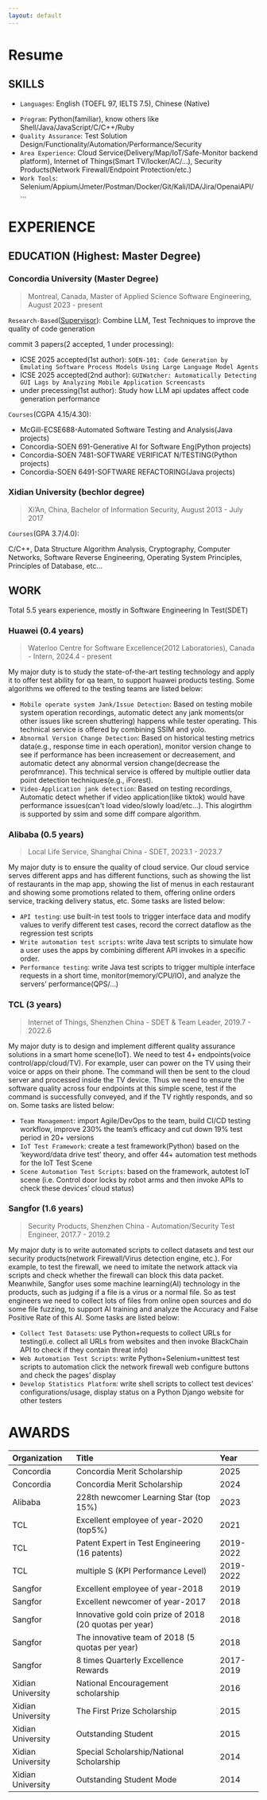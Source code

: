 ```yaml
---
layout: default
---
```


# Resume

## SKILLS

- `Languages`: English (TOEFL 97, IELTS 7.5), Chinese (Native)
* `Program`: Python(familiar), know others like Shell/Java/JavaScript/C/C++/Ruby
* `Quality Assurance`: Test Solution Design/Functionality/Automation/Performance/Security
* `Area Experience`: Cloud Service(Delivery/Map/IoT/Safe-Monitor backend platform), Internet of Things(Smart TV/locker/AC/...), Security Products(Network Firewall/Endpoint Protection/etc.)
* `Work Tools`: Selenium/Appium/Jmeter/Postman/Docker/Git/Kali/IDA/Jira/OpenaiAPI/…

# EXPERIENCE

## EDUCATION (Highest: Master Degree)

### Concordia University (Master Degree)

> Montreal, Canada, Master of Applied Science Software Engineering, August 2023 - present

`Research-Based`([Supervisor](https://petertsehsun.github.io/)): Combine LLM, Test Techniques to improve the quality of code generation

commit 3 papers(2 accepted, 1 under processing):

* ICSE 2025 accepted(1st author): `SOEN-101: Code Generation by Emulating Software Process Models Using Large Language Model Agents`
* ICSE 2025 accepted(2nd author): `GUIWatcher: Automatically Detecting GUI Lags by Analyzing Mobile Application Screencasts`
* under precessing(1st author): Study how LLM api updates affect code generation performance

`Courses`(CGPA 4.15/4.30): 

* McGill-ECSE688-Automated Software Testing and Analysis(Java projects)
* Concordia-SOEN 691-Generative AI for Software Eng(Python projects)
* Concordia-SOEN 7481-SOFTWARE VERIFICAT N/TESTING(Python projects)
* Concordia-SOEN 6491-SOFTWARE REFACTORING(Java projects)

### Xidian University (bechlor degree)

> Xi’An, China, Bachelor of Information Security, August 2013 - July 2017

`Courses`(GPA 3.7/4.0):

C/C++, Data Structure Algorithm Analysis, Cryptography, Computer Networks,
Software Reverse Engineering, Operating System Principles, Principles of Database, etc...

## WORK 

Total 5.5 years experience, mostly in Software Engineering In Test(SDET)

### Huawei (0.4 years)

> Waterloo Centre for Software Excellence(2012 Laboratories), Canada - Intern, 2024.4 - present

My major duty is to study the state-of-the-art testing technology and apply it to offer test ability for qa team, to support huawei products testing. Some algorithms we offered to the testing teams are listed below:

* `Mobile operate system Jank/Issue Detection`: Based on testing mobile system operation recordings, automatic detect any jank moments(or other issues like screen shuttering) happens while tester operating. This technical service is offered by combining SSIM and yolo.
* `Abnormal Version Change Detection`: Based on historical testing metrics data(e.g., response time in each operation), monitor version change to see if performance has been increasement or decreasement, and automatic detect any abnormal version change(decrease the perofmrance). This technical service is offered by multiple outlier data point detection techniques(e.g., iForest).
* `Video-Application jank detection`: Based on testing recordings, Automatic detect whether if video application(like tiktok) would have performance issues(can't load video/slowly load/etc...). This alogirthm is supported by ssim and some diff compare algorithm.

### Alibaba (0.5 years)

> Local Life Service, Shanghai China - SDET, 2023.1 - 2023.7

My major duty is to ensure the quality of cloud service. Our cloud service serves different apps
and has different functions, such as showing the list of restaurants in the map app, showing the
list of menus in each restaurant and showing some promotions related to them, offering online
orders service, tracking delivery status, etc. Some tasks are listed below:

* `API testing`: use built-in test tools to trigger interface data and modify values to verify different test cases, record the correct dataflow as the regression test scripts
* `Write automation test scripts`: write Java test scripts to simulate how a user uses the apps by combining different API invokes in a specific order. 
* `Performance testing`: write Java test scripts to trigger multiple interface requests in a short time, monitor(memory/CPU/IO), and analyze the servers’ performance(QPS/…)

### TCL (3 years)

> Internet of Things, Shenzhen China - SDET & Team Leader, 2019.7 - 2022.6

My major duty is to design and implement different quality assurance solutions in a smart home
scene(IoT). We need to test 4+ endpoints(voice control/app/cloud/TV). For example, user can
power on the TV using their voice or apps on their phone. The command will then be sent to
the cloud server and processed inside the TV device. Thus we need to ensure the software
quality across four endpoints at this simple scene, test if the command is successfully
conveyed, and if the TV rightly responds, and so on. Some tasks are listed below:

* `Team Management`: import Agile/DevOps to the team, build CI/CD testing workflow, improve 230% the team’s efficacy and cut down 19% test period in 20+ versions
* `IoT Test Framework`: create a test framework(Python) based on the ‘keyword/data drive test’ theory, and offer 44+ automation test methods for the IoT Test Scene
* `Scene Automation Test Scripts`: based on the framework, autotest IoT scene (i.e. Control door locks by robot arms and then invoke APIs to check these devices’ cloud status)

### Sangfor (1.6 years)

> Security Products, Shenzhen China - Automation/Security Test Engineer, 2017.7 - 2019.2

My major duty is to write automated scripts to collect datasets and test our security
products(network Firewall/Virus detection engine, etc.). For example, to test the firewall, we
need to imitate the network attack via scripts and check whether the firewall can block this data
packet. Meanwhile, Sangfor uses some machine learning(AI) technology in the products, such
as judging if a file is a virus or a normal file. So as test engineers we need to collect lots of files
from online open sources and do some file fuzzing, to support AI training and analyze the
Accuracy and False Positive Rate of this AI. Some tasks are listed below:

* `Collect Test Datasets`: use Python+requests to collect URLs for testing(i.e. collect all URLs from websites and then invoke BlackChain API to check if they contain threat info)
* `Web Automation Test Scripts`: write Python+Selenium+unittest test scripts to automation click the network firewall web configure buttons and check the pages’ display
* `Develop Statistics Platform`: write shell scripts to collect test devices’ configurations/usage, display status on a Python Django website for other testers

# AWARDS

| Organization        | Title          | Year      |
|:-------------|:------------------|:----------|
| Concordia           | Concordia Merit Scholarship | 2025      |
| Concordia           | Concordia Merit Scholarship | 2024      |
| Alibaba | 228th newcomer Learning Star (top 15%)   | 2023      |
| TCL           | Excellent employee of year-2020 (top5%)      | 2021      |
| TCL           | Patent Expert in Test Engineering (16 patents)      | 2019-2022 |
| TCL           | multiple S (KPI Performance Level) | 2019-2022 |
| Sangfor           | Excellent employee of year-2018 | 2019      |
| Sangfor           | Excellent newcomer of year-2017 | 2018      |
| Sangfor           | Innovative gold coin prize of 2018 (20 quotas per year) | 2018      |
| Sangfor           | The innovative team of 2018 (5 quotas per year) | 2018      |
| Sangfor           | 8 times Quarterly Excellence Rewards | 2017-2019 |
| Xidian University           | National Encouragement scholarship | 2016      |
| Xidian University           | The First Prize Scholarship | 2015      |
| Xidian University           | Outstanding Student | 2015      |
| Xidian University           | Special Scholarship/National Scholarship | 2014      |
| Xidian University           | Outstanding Student Mode | 2014      |

